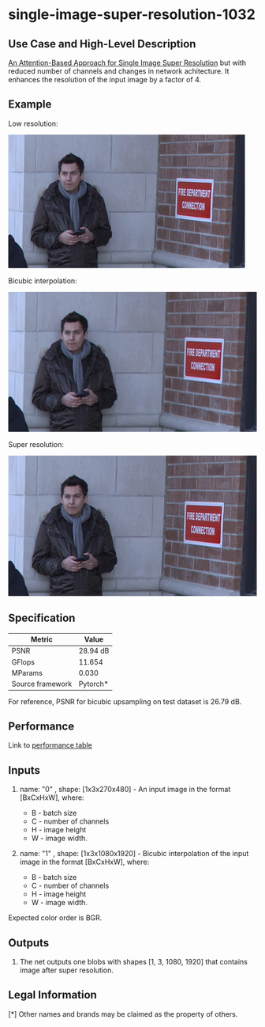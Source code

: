 # single-image-super-resolution-1032

## Use Case and High-Level Description

[An Attention-Based Approach for Single Image Super Resolution](https://arxiv.org/pdf/1807.06779.pdf) but with reduced number of
channels and changes in network achitecture. It enhances the resolution of the input image by a factor of 4.

## Example

Low resolution:

![](./street_480x270.png)

Bicubic interpolation:

![](./x4c_street_480x270.png)

Super resolution:

![](./x4_street_480x270.png)

## Specification

| Metric                          | Value                                     |
|---------------------------------|-------------------------------------------|
| PSNR                            | 28.94 dB                                  |
| GFlops                          | 11.654                                    |
| MParams                         | 0.030                                     |
| Source framework                | Pytorch*                                  |

For reference, PSNR for bicubic upsampling on test dataset is 26.79 dB.

## Performance
Link to [performance table](https://software.intel.com/en-us/openvino-toolkit/benchmarks)

## Inputs

1. name: "0" , shape: [1x3x270x480] - An input image in the format [BxCxHxW],
  where:
    - B - batch size
    - C - number of channels
    - H - image height
    - W - image width.

2. name: "1" , shape: [1x3x1080x1920] - Bicubic interpolation of the input image in the format [BxCxHxW],
  where:
    - B - batch size
    - C - number of channels
    - H - image height
    - W - image width.
    
    
  Expected color order is BGR.

## Outputs

1. The net outputs one blobs with shapes [1, 3, 1080, 1920] that contains image after super
   resolution.

## Legal Information
[*] Other names and brands may be claimed as the property of others.
